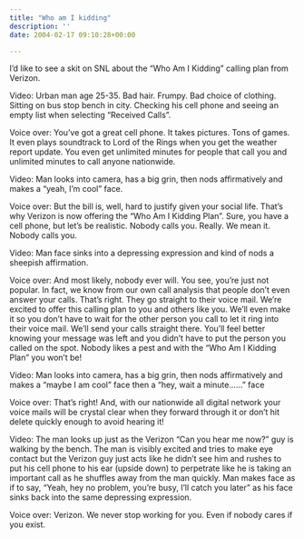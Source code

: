 ```yaml
---
title: "Who am I kidding"
description: ''
date: 2004-02-17 09:10:28+00:00

---
```


I’d like to see a skit on SNL about the “Who Am I Kidding” calling plan from Verizon.

Video: Urban man age 25-35. Bad hair. Frumpy. Bad choice of clothing. Sitting on bus stop bench in city. Checking his cell phone and seeing an empty list when selecting “Received Calls”.

Voice over: You’ve got a great cell phone. It takes pictures. Tons of games. It even plays soundtrack to Lord of the Rings when you get the weather report update. You even get unlimited minutes for people that call you and unlimited minutes to call anyone nationwide.

Video: Man looks into camera, has a big grin, then nods affirmatively and makes a “yeah, I’m cool” face.

Voice over: But the bill is, well, hard to justify given your social life. That’s why Verizon is now offering the “Who Am I Kidding Plan”. Sure, you have a cell phone, but let’s be realistic. Nobody calls you. Really. We mean it. Nobody calls you.

Video: Man face sinks into a depressing expression and kind of nods a sheepish affirmation.

Voice over: And most likely, nobody ever will. You see, you’re just not popular. In fact, we know from our own call analysis that people don’t even answer your calls. That’s right. They go straight to their voice mail. We’re excited to offer this calling plan to you and others like you. We’ll even make it so you don’t have to wait for the other person you call to let it ring into their voice mail. We’ll send your calls straight there. You’ll feel better knowing your message was left and you didn’t have to put the person you called on the spot. Nobody likes a pest and with the “Who Am I Kidding Plan” you won’t be!

Video: Man looks into camera, has a big grin, then nods affirmatively and makes a “maybe I am cool” face then a “hey, wait a minute……” face

Voice over: That’s right! And, with our nationwide all digital network your voice mails will be crystal clear when they forward through it or don’t hit delete quickly enough to avoid hearing it!

Video: The man looks up just as the Verizon “Can you hear me now?” guy is walking by the bench. The man is visibly excited and tries to make eye contact but the Verizon guy just acts like he didn’t see him and rushes to put his cell phone to his ear (upside down) to perpetrate like he is taking an important call as he shuffles away from the man quickly. Man makes face as if to say, “Yeah, hey no problem, you’re busy, I’ll catch you later” as his face sinks back into the same depressing expression.

Voice over: Verizon. We never stop working for you. Even if nobody cares if you exist.

